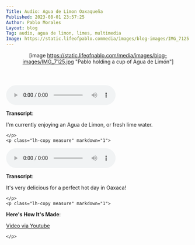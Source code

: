 ```yaml
---
Title: Audio: Agua de Limon Oaxaqueña
Published: 2023-08-01 23:57:25
Author: Pablo Morales
Layout: blog
Tag: audio, agua de limon, limes, multimedia
Image: https://static.lifeofpablo.commedia/images/blog-images/IMG_7125.jpeg
---
```

<article class="cf ph3 ph5-ns pv5">
  <header class="fn fl-ns w-50-ns pr4-ns" markdown="1">

[image https://static.lifeofpablo.com/media/images/blog-images/IMG_7125.jpg "Pablo holding a cup of Agua de Limón"]
  </header>
  <div class="fn fl-ns w-50-ns" markdown="1">
    <p class="lh-copy measure mt4 mt0-ns" markdown="1">
 <audio controls class="green bg-green haudio">
  <source src="https://static.lifeofpablo.com/media/audio/Avenida Centenario 2.m4a" type="audio/mp4">
  Your browser does not support the audio tag.
</audio> 

**Transcript**:

I'm currently enjoying an Agua de Limon, or fresh lime water.

    </p>
    <p class="lh-copy measure" markdown="1">
<audio controls class="green bg-green haudio">
  <source src="https://static.lifeofpablo.com/media/audio/Avenida Centenario 3.m4a" type="audio/mp4">
  Your browser does not support the audio tag.
</audio> 

**Transcript**:

It's very delicious for a perfect hot day in Oaxaca!

    </p>
    <p class="lh-copy measure" markdown="1">
**Here's How It's Made**:

[Video via Youtube](https://www.youtube.com/watch?v=619FnbUsl0k)

    </p>
  </div>
</article>


